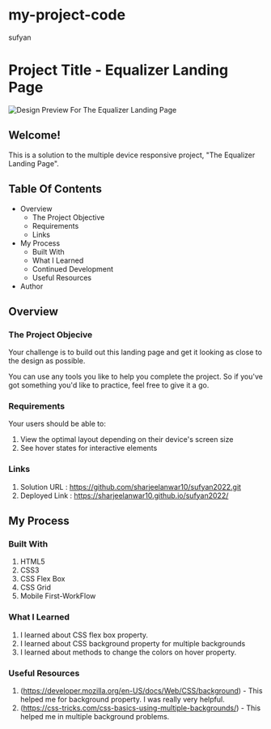 # my-project-code
sufyan
# Project Title - Equalizer Landing Page

![Design Preview For The Equalizer Landing Page](capture.png)

## Welcome!

This is a solution to the multiple device responsive project, "The Equalizer Landing Page".

## Table Of Contents
- Overview
  - The Project Objective
  - Requirements
  - Links
- My Process
  - Built With
  - What I Learned
  - Continued Development
  - Useful Resources
- Author

## Overview
### The Project Objecive

Your challenge is to build out this landing page and get it looking as close to the design as possible.

You can use any tools you like to help you complete the project. So if you've got something you'd like to practice, feel free to give it a go.

### Requirements

Your users should be able to:

1. View the optimal layout depending on their device's screen size
2. See hover states for interactive elements

### Links

1. Solution URL : https://github.com/sharjeelanwar10/sufyan2022.git
2. Deployed Link : https://sharjeelanwar10.github.io/sufyan2022/

## My Process
### Built With

1. HTML5
2. CSS3
3. CSS Flex Box
4. CSS Grid
5. Mobile First-WorkFlow

### What I Learned

1. I learned about CSS flex box property.
2. I learned about CSS background property for multiple backgrounds
3. I learned about methods to change the colors on hover property.

### Useful Resources

1. (https://developer.mozilla.org/en-US/docs/Web/CSS/background) - This helped me for background property. I was really very helpful.
2. (https://css-tricks.com/css-basics-using-multiple-backgrounds/) - This helped me in multiple background problems.
